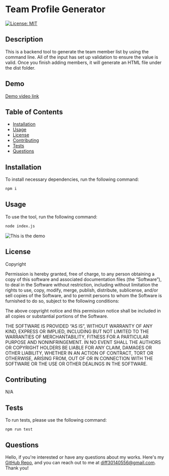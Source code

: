 # Team Profile Generator

[![License: MIT](https://img.shields.io/badge/License-MIT-brightgreen.svg)](https://opensource.org/licenses/MIT)

## Description

This is a backend tool to generate the team member list by using the command line. All of the input has set up validation to ensure the value is valid. Once you finish adding members, it will generate an HTML file under the dist folder.

## Demo

[Demo video link]()

## Table of Contents

- [Installation](#installation)
- [Usage](#usage)
- [License](#license)
- [Contributing](#contributing)
- [Tests](#tests)
- [Questions](#questions)

## Installation

To install necessary dependencies, run the following command:

```bash
npm i
```

## Usage

To use the tool, run the following command:

```bash
node index.js
```

![This is the demo](https://i.imgur.com/eiChLVo.png)

## License

Copyright

Permission is hereby granted, free of charge, to any person obtaining a copy of this software and associated documentation files (the “Software”), to deal in the Software without restriction, including without limitation the rights to use, copy, modify, merge, publish, distribute, sublicense, and/or sell copies of the Software, and to permit persons to whom the Software is furnished to do so, subject to the following conditions:

The above copyright notice and this permission notice shall be included in all copies or substantial portions of the Software.

THE SOFTWARE IS PROVIDED “AS IS”, WITHOUT WARRANTY OF ANY KIND, EXPRESS OR IMPLIED, INCLUDING BUT NOT LIMITED TO THE WARRANTIES OF MERCHANTABILITY, FITNESS FOR A PARTICULAR PURPOSE AND NONINFRINGEMENT. IN NO EVENT SHALL THE AUTHORS OR COPYRIGHT HOLDERS BE LIABLE FOR ANY CLAIM, DAMAGES OR OTHER LIABILITY, WHETHER IN AN ACTION OF CONTRACT, TORT OR OTHERWISE, ARISING FROM, OUT OF OR IN CONNECTION WITH THE SOFTWARE OR THE USE OR OTHER DEALINGS IN THE SOFTWARE.

## Contributing
N/A

## Tests

To run tests, please use the following command:

```
npm run test
```
## Questions

Hello, if you're interested or have any questions about my works. Here's my [GitHub Repo](https://github.com/diff30140556), and you can reach out to me at diff30140556@gmail.com. Thank you!
